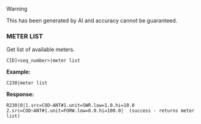 > [!WARNING]
> This has been generated by AI and accuracy cannot be guaranteed.

### METER LIST

Get list of available meters.

```
C[D]<seq_number>|meter list
```

**Example:**
```
C230|meter list
```

**Response:**
```
R230|0|1.src=COD~ANT#1.unit=SWR.low=1.0.hi=10.0 2.src=COD~ANT#1.unit=FORW.low=0.0.hi=100.0|  (success - returns meter list)
```